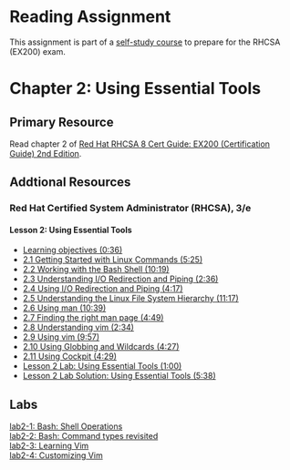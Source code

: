 # Reading Assignment
This assignment is part of a [self-study course](../README.md) to prepare for the RHCSA (EX200) exam.
# Chapter 2: Using Essential Tools

## Primary Resource
Read chapter 2 of [Red Hat RHCSA 8 Cert Guide: EX200 (Certification Guide) 2nd Edition](https://www.amazon.com/Red-RHCSA-Cert-Guide-Certification/dp/0137341628/).
## Addtional Resources

### Red Hat Certified System Administrator (RHCSA), 3/e

#### Lesson 2: Using Essential Tools
- [Learning objectives (0:36)](https://learning.oreilly.com/videos/red-hat-certified/9780135656495/9780135656495-RCSA_01_02_00)
- [2.1 Getting Started with Linux Commands (5:25)](https://learning.oreilly.com/videos/red-hat-certified/9780135656495/9780135656495-RCSA_01_02_01)
- [2.2 Working with the Bash Shell (10:19)](https://learning.oreilly.com/videos/red-hat-certified/9780135656495/9780135656495-RCSA_01_02_02)
- [2.3 Understanding I/O Redirection and Piping (2:36)](https://learning.oreilly.com/videos/red-hat-certified/9780135656495/9780135656495-RCSA_01_02_03)
- [2.4 Using I/O Redirection and Piping (4:17)](https://learning.oreilly.com/videos/red-hat-certified/9780135656495/9780135656495-RCSA_01_02_04)
- [2.5 Understanding the Linux File System Hierarchy (11:17)](https://learning.oreilly.com/videos/red-hat-certified/9780135656495/9780135656495-RCSA_01_02_05)
- [2.6 Using man (10:39)](https://learning.oreilly.com/videos/red-hat-certified/9780135656495/9780135656495-RCSA_01_02_06)
- [2.7 Finding the right man page (4:49)](https://learning.oreilly.com/videos/red-hat-certified/9780135656495/9780135656495-RCSA_01_02_07)
- [2.8 Understanding vim (2:34)](https://learning.oreilly.com/videos/red-hat-certified/9780135656495/9780135656495-RCSA_01_02_08)
- [2.9 Using vim (9:57)](https://learning.oreilly.com/videos/red-hat-certified/9780135656495/9780135656495-RCSA_01_02_09)
- [2.10 Using Globbing and Wildcards (4:27)](https://learning.oreilly.com/videos/red-hat-certified/9780135656495/9780135656495-RCSA_01_02_10)
- [2.11 Using Cockpit (4:29)](https://learning.oreilly.com/videos/red-hat-certified/9780135656495/9780135656495-RCSA_01_02_11)
- [Lesson 2 Lab: Using Essential Tools (1:00)](https://learning.oreilly.com/videos/red-hat-certified/9780135656495/9780135656495-RCSA_01_02_12)
- [Lesson 2 Lab Solution: Using Essential Tools (5:38)](https://learning.oreilly.com/videos/red-hat-certified/9780135656495/9780135656495-RCSA_01_02_13)

## Labs
[lab2-1: Bash: Shell Operations](lab2-1.md)</br>
[lab2-2: Bash: Command types revisited](lab2-2.md)</br>
[lab2-3: Learning Vim](lab2-3.md)</br>
[lab2-4: Customizing Vim](lab2-4.md)</br>
